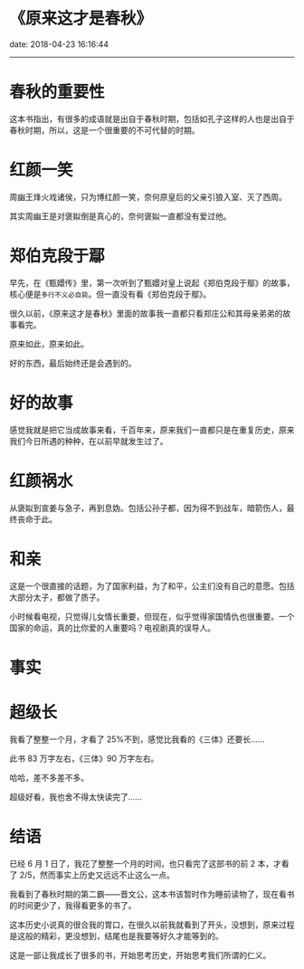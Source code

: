 # 《原来这才是春秋》
date: 2018-04-23 16:16:44

---

# 春秋的重要性

这本书指出，有很多的成语就是出自于春秋时期，包括如孔子这样的人也是出自于春秋时期，所以，这是一个很重要的不可代替的时期。

# 红颜一笑

周幽王烽火戏诸侯，只为博红颜一笑，奈何原皇后的父亲引狼入室、灭了西周。

其实周幽王是对褒姒倒是真心的，奈何褒姒一直都没有爱过他。

# 郑伯克段于鄢

早先，在《甄嬛传》里，第一次听到了甄嬛对皇上说起《郑伯克段于鄢》的故事，核心便是`多行不义必自毙`。但一直没有看《郑伯克段于鄢》。

很久以前，《原来这才是春秋》里面的故事我一直都只看郑庄公和其母亲弟弟的故事看完。

原来如此，原来如此。

好的东西，最后始终还是会遇到的。

# 好的故事

感觉我就是把它当成故事来看，千百年来，原来我们一直都只是在重复历史，原来我们今日所遇的种种，在以前早就发生过了。

# 红颜祸水

从褒姒到宣姜与急子，再到息妫。包括公孙子都，因为得不到战车，暗箭伤人，最终丧命于此。

# 和亲

这是一个很直接的话题，为了国家利益，为了和平，公主们没有自己的意愿。包括大部分太子，都做了质子。

小时候看电视，只觉得儿女情长重要，但现在，似乎觉得家国情仇也很重要。一个国家的命运，真的比你爱的人重要吗？电视剧真的误导人。

# 事实

# 超级长

我看了整整一个月，才看了 25%不到，感觉比我看的《三体》还要长……

此书 83 万字左右，《三体》90 万字左右。

哈哈，差不多差不多。

超级好看，我也舍不得太快读完了……

# 结语

已经 6 月 1 日了，我花了整整一个月的时间，也只看完了这部书的前 2 本，才看了 2/5，然而事实上历史又远远不止这么一点。

我看到了春秋时期的第二霸——晋文公，这本书该暂时作为睡前读物了，现在看书的时间更少了，我得看更多的书了。

这本历史小说真的很合我的胃口，在很久以前我就看到了开头，没想到，原来过程是这般的精彩，更没想到，结尾也是我要等好久才能等到的。

这是一部让我成长了很多的书，开始思考历史，开始思考我们所谓的仁义。
